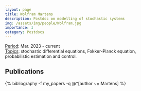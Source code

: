 ```yaml
---
layout: page
title: Wolfram Martens
description: Postdoc on modelling of stochastic systems
img: /assets/img/people/Wolfram.jpg
importance: 3
category: Postdocs
---
```


<!-- NOTE: make the profile picture appear here as in my about page (copy the code for floating image) -->

<div class="row justify-content-sm-center">
    <div class="col-sm-8 mt-3 mt-md-0">
        <u>Period</u>: Mar. 2023 - current
        <br>
        <u>Topics</u>: stochastic differential equations, Fokker-Planck equation, probabilistic estimation and control.
    </div>
    <div class="col-sm-4 mt-3 mt-md-0">
        <img class="img-fluid rounded z-depth-1" src="{{ '/assets/img/people/Wolfram.jpg' | relative_url }}" alt="" title="example image"/>
    </div>
</div>


<!-- <u>Projects</u>: <a href=" {{ "projects/funded_projects/5_AIMWIND" | relative_url }}">AIMWIND</a>. -->

<!-- NOTE: add projects to everybody, with links to their page -->

## Publications

<div class="publications">
    {% bibliography -f my_papers -q @*[author ~= Martens] %}
</div>

<!-- Find out how to search for complete author name, not just surname -->